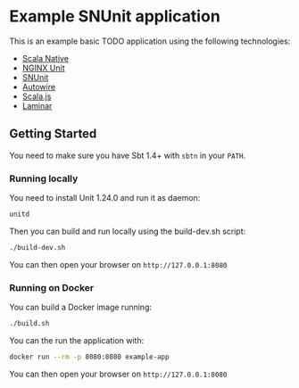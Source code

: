 # Example SNUnit application

This is an example basic TODO application using the following technologies:

* [Scala Native](https://github.com/scala-native/scala-native)
* [NGINX Unit](https://unit.nginx.org/)
* [SNUnit](https://github.com/lolgab/snunit)
* [Autowire](https://github.com/lihaoyi/autowire)
* [Scala.js](https://www.scala-js.org/)
* [Laminar](https://laminar.dev/)

## Getting Started

You need to make sure you have Sbt 1.4+ with `sbtn` in your `PATH`.

### Running locally

You need to install Unit 1.24.0 and run it as daemon:

```bash
unitd
```

Then you can build and run locally using the build-dev.sh script:

```bash
./build-dev.sh
```

You can then open your browser on `http://127.0.0.1:8080`

### Running on Docker

You can build a Docker image running:

```bash
./build.sh
```

You can the run the application with:

```bash
docker run --rm -p 8080:8080 example-app
```

You can then open your browser on `http://127.0.0.1:8080`

